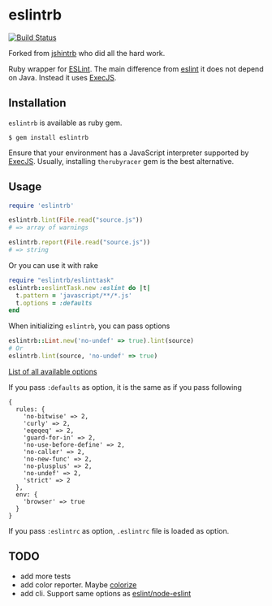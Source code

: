 # eslintrb
[![Build Status](https://secure.travis-ci.org/ocke/eslintrb.png?branch=master)](http://travis-ci.org/ocke/eslintrb)

Forked from [jshintrb](https://github.com/stereobooster/jshintrb) who did all the hard work.

Ruby wrapper for [ESLint](https://github.com/eslint/eslint/). The main difference from [eslint](https://github.com/liquid/eslint_on_rails) it does not depend on Java. Instead it uses [ExecJS](https://github.com/sstephenson/execjs).

## Installation

`eslintrb` is available as ruby gem.

    $ gem install eslintrb

Ensure that your environment has a JavaScript interpreter supported by [ExecJS](https://github.com/sstephenson/execjs). Usually, installing `therubyracer` gem is the best alternative.

## Usage

```ruby
require 'eslintrb'

eslintrb.lint(File.read("source.js"))
# => array of warnings

eslintrb.report(File.read("source.js"))
# => string
```

Or you can use it with rake

```ruby
require "eslintrb/eslinttask"
eslintrb::eslintTask.new :eslint do |t|
  t.pattern = 'javascript/**/*.js'
  t.options = :defaults
end
```

When initializing `eslintrb`, you can pass options

```ruby
eslintrb::Lint.new('no-undef' => true).lint(source)
# Or
eslintrb.lint(source, 'no-undef' => true)
```

[List of all available options](http://eslint.org/docs/rules/)

If you pass `:defaults` as option, it is the same as if you pass following

```
{
  rules: {
    'no-bitwise' => 2,
    'curly' => 2,
    'eqeqeq' => 2,
    'guard-for-in' => 2,
    'no-use-before-define' => 2,
    'no-caller' => 2,
    'no-new-func' => 2,
    'no-plusplus' => 2,
    'no-undef' => 2,
    'strict' => 2
  },
  env: {
    'browser' => true
  }
}
```

If you pass `:eslintrc` as option, `.eslintrc` file is loaded as option.

## TODO

 - add more tests
 - add color reporter. Maybe [colorize](https://github.com/fazibear/colorize)
 - add cli. Support same options as [eslint/node-eslint](https://github.com/eslint/node-eslint/blob/master/lib/cli.js) 
